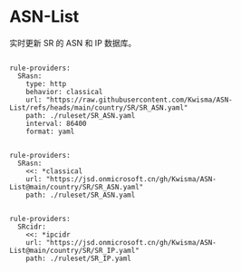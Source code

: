 
# ASN-List

实时更新 SR 的 ASN 和 IP 数据库。

<pre><code class="language-javascript">
rule-providers:
  SRasn:
    type: http
    behavior: classical
    url: "https://raw.githubusercontent.com/Kwisma/ASN-List/refs/heads/main/country/SR/SR_ASN.yaml"
    path: ./ruleset/SR_ASN.yaml
    interval: 86400
    format: yaml
</code></pre>

<pre><code class="language-javascript">
rule-providers:
  SRasn:
    <<: *classical
    url: "https://jsd.onmicrosoft.cn/gh/Kwisma/ASN-List@main/country/SR/SR_ASN.yaml"
    path: ./ruleset/SR_ASN.yaml
</code></pre>

<pre><code class="language-javascript">
rule-providers:
  SRcidr:
    <<: *ipcidr
    url: "https://jsd.onmicrosoft.cn/gh/Kwisma/ASN-List@main/country/SR/SR_IP.yaml"
    path: ./ruleset/SR_IP.yaml
</code></pre>